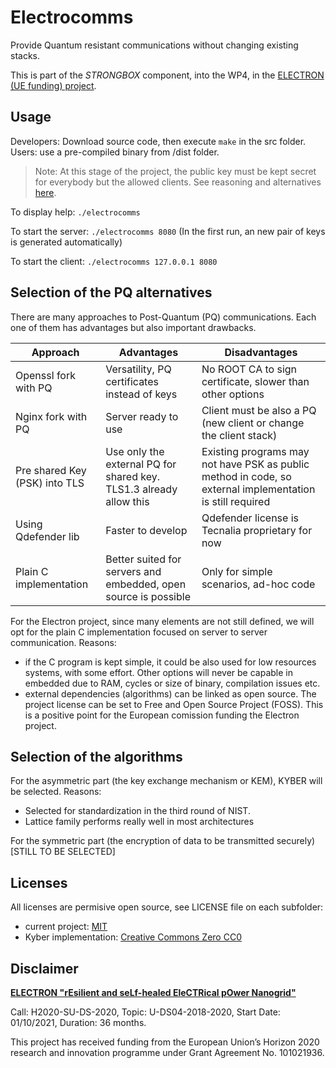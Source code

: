 # Electrocomms

Provide Quantum resistant communications without changing existing stacks.

This is part of the *STRONGBOX* component, into the WP4, in the [ELECTRON (UE funding) project](https://electron-project.eu/). 

## Usage

Developers: Download source code, then execute `make` in the src folder.
Users: use a pre-compiled binary from /dist folder.

> Note: At this stage of the project, the public key must be kept secret for everybody but the allowed clients. See reasoning and alternatives [here](/src/kyber1024/LICENSE). 

To display help: `./electrocomms`

To start the server: `./electrocomms 8080` (In the first run, an new pair of keys is generated automatically)

To start the client: `./electrocomms 127.0.0.1 8080`

## Selection of the PQ alternatives

There are many approaches to Post-Quantum (PQ) communications. Each one of them has advantages but also important drawbacks.

|Approach|Advantages|Disadvantages|
|---|---|---|
|Openssl fork with PQ|Versatility, PQ certificates instead of keys | No ROOT CA to sign certificate, slower than other options| not all chip architectures|not suitable for embedded|
|Nginx fork with PQ|Server ready to use|Client must be also a PQ (new client or change the client stack)|
|Pre shared Key (PSK) into TLS|Use only the external PQ for shared key. TLS1.3 already allow this|Existing programs may not have PSK as public method in code, so external implementation is still required|
|Using Qdefender lib|Faster to develop|Qdefender license is Tecnalia proprietary for now|
|Plain C implementation|Better suited for servers and embedded, open source is possible|Only for simple scenarios, ad-hoc code|

For the Electron project, since many elements are not still defined, we will opt for the plain C implementation focused on server to server communication. Reasons:
- if the C program is kept simple, it could be also used for low resources systems, with some effort. Other options will never be capable in embedded due to RAM, cycles or size of binary, compilation issues etc.
-  external dependencies (algorithms) can be  linked as open source. The project license can be set to Free and Open Source Project (FOSS). This is a positive point for the European comission funding the Electron project.

## Selection of the algorithms

For the asymmetric part (the key exchange mechanism or KEM), KYBER will be selected. Reasons:
- Selected for standardization in the third round of NIST.
- Lattice family performs really well in most architectures

For the symmetric part (the encryption of data to be transmitted securely) [STILL TO BE SELECTED]

## Licenses

All licenses are permisive open source, see LICENSE file on each subfolder:
- current project: [MIT](/LICENSE)
- Kyber implementation: [Creative Commons Zero CC0](/src/kyber1024/LICENSE)


## Disclaimer

**[ELECTRON "rEsilient and seLf-healed EleCTRical pOwer Nanogrid"](https://electron-project.eu/)**

Call: H2020-SU-DS-2020, Topic: U-DS04-2018-2020, Start Date: 01/10/2021, Duration: 36 months.

This project has received funding from the European Union’s Horizon 2020 research and innovation programme under Grant Agreement No. 101021936.


